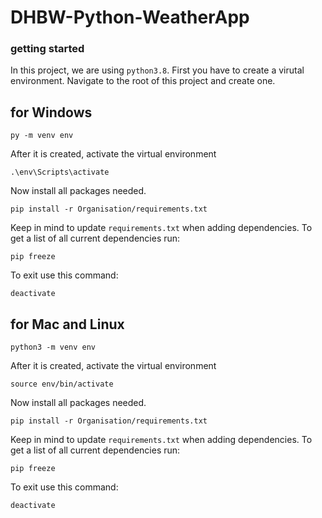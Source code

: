 # DHBW-Python-WeatherApp
### getting started
In this project, we are using `python3.8`. First you have to create a virutal environment. Navigate to the root of this project and create one.
## for Windows

```shell 
py -m venv env
```

After it is created, activate the virtual environment
```shell 
.\env\Scripts\activate
```

Now install all packages needed.
```shell 
pip install -r Organisation/requirements.txt
```

Keep in mind to update `requirements.txt` when adding dependencies. To get a list of all current dependencies run:
```shell 
pip freeze
```
To exit use this command:
```shell 
deactivate
```

## for Mac and Linux

```shell 
python3 -m venv env
```

After it is created, activate the virtual environment
```shell 
source env/bin/activate
```

Now install all packages needed.
```shell 
pip install -r Organisation/requirements.txt
```

Keep in mind to update `requirements.txt` when adding dependencies. To get a list of all current dependencies run:
```shell 
pip freeze
```
To exit use this command:
```shell 
deactivate
```

